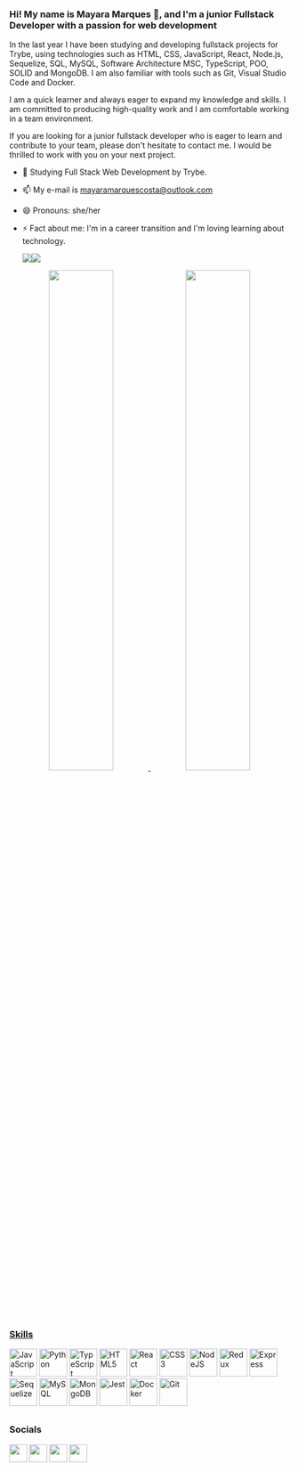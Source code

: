 ### Hi! My name is Mayara Marques :sunflower:, and I'm a junior Fullstack Developer with a passion for web development

In the last year I have been studying and developing fullstack projects for Trybe, using technologies such as HTML, CSS, JavaScript, React, Node.js, Sequelize, SQL, MySQL, Software Architecture MSC, TypeScript, POO, SOLID and MongoDB. I am also familiar with tools such as Git, Visual Studio Code and Docker.

I am a quick learner and always eager to expand my knowledge and skills. I am committed to producing high-quality work and I am comfortable working in a team environment.

If you are looking for a junior fullstack developer who is eager to learn and contribute to your team, please don't hesitate to contact me. I would be thrilled to work with you on your next project.

- 🌱 Studying Full Stack Web Development by Trybe.
- 📫 My e-mail is mayaramarquescosta@outlook.com
- 😄 Pronouns: she/her
- ⚡ Fact about me: I'm in a career transition and I'm loving learning about technology.

  <a href="https://www.twitter.com/maymarquesdev" target="_blank" rel="noreferrer"><img
  src="https://img.shields.io/twitter/follow/maymarquesdev?logo=twitter&style=for-the-badge&color=facc15&labelColor=000000"
  /></a><a href="https://www.github.com/imaymarques" target="_blank" rel="noreferrer"><img
  src="https://img.shields.io/github/followers/imaymarques?logo=github&style=for-the-badge&color=facc15&labelColor=000000" /></a>

<div align="center">
  <a href="https://https://www.linkedin.com/in/mayaramarquescosta/">
    <img width="48%" src="https://github-readme-stats.vercel.app/api?username=imaymarques&show_icons=true&theme=radical&include_all_commits=true&count_private=true"/>
    <img width="48%" src="https://github-readme-stats.vercel.app/api/top-langs/?username=imaymarques&layout=compact&langs_count=7&theme=radical"/>
</div>
  
  ##
  
### Skills

<p align="left">
<a href="https://developer.mozilla.org/en-US/docs/Web/JavaScript" target="_blank" rel="noreferrer"><img src="https://raw.githubusercontent.com/danielcranney/readme-generator/main/public/icons/skills/javascript-colored.svg" width="50" height="50" alt="JavaScript" /></a>
<a href="https://www.python.org/" target="_blank" rel="noreferrer"><img src="https://raw.githubusercontent.com/danielcranney/readme-generator/main/public/icons/skills/python-colored.svg" width="50" height="50" alt="Python" /></a>
<a href="https://www.typescriptlang.org/" target="_blank" rel="noreferrer"><img src="https://raw.githubusercontent.com/danielcranney/readme-generator/main/public/icons/skills/typescript-colored.svg" width="50" height="50" alt="TypeScript" /></a>
<a href="https://developer.mozilla.org/en-US/docs/Glossary/HTML5" target="_blank" rel="noreferrer"><img src="https://raw.githubusercontent.com/danielcranney/readme-generator/main/public/icons/skills/html5-colored.svg" width="50" height="50" alt="HTML5" /></a>
<a href="https://reactjs.org/" target="_blank" rel="noreferrer"><img src="https://raw.githubusercontent.com/danielcranney/readme-generator/main/public/icons/skills/react-colored.svg" width="50" height="50" alt="React" /></a>
<a href="https://www.w3.org/TR/CSS/#css" target="_blank" rel="noreferrer"><img src="https://raw.githubusercontent.com/danielcranney/readme-generator/main/public/icons/skills/css3-colored.svg" width="50" height="50" alt="CSS3" /></a>
<a href="https://nodejs.org/en/" target="_blank" rel="noreferrer"><img src="https://raw.githubusercontent.com/danielcranney/readme-generator/main/public/icons/skills/nodejs-colored.svg" width="50" height="50" alt="NodeJS" /></a>
<a href="https://redux.js.org/" target="_blank" rel="noreferrer"><img src="https://e7.pngegg.com/pngimages/669/447/png-clipart-redux-react-javascript-freecodecamp-npm-others-miscellaneous-purple-thumbnail.png" width="50" height="50" alt="Redux" /></a>
<a href="https://expressjs.com/" target="_blank" rel="noreferrer"><img src="https://w7.pngwing.com/pngs/925/447/png-transparent-express-js-node-js-javascript-mongodb-node-js-text-trademark-logo.png" width="50" height="50" alt="Express" /></a>
<a href="https://sequelize.org/" target="_blank" rel="noreferrer"><img src="https://encrypted-tbn0.gstatic.com/images?q=tbn:ANd9GcQaaq6qNJQgCIFiIix_tn8Duw76IEcO8Cr_jL5o2TstCZrLYCEm-yZs6lWPO36o71q1DqU&usqp=CAU" width="50" height="50" alt="Sequelize" /></a>
<a href="https://www.mysql.com/" target="_blank" rel="noreferrer"><img src="https://e7.pngegg.com/pngimages/747/798/png-clipart-mysql-mysql.png" width="50" height="50" alt="MySQL" /></a>
<a href="https://www.mongodb.com/" target="_blank" rel="noreferrer"><img src="https://1000logos.net/wp-content/uploads/2020/08/MongoDB-Emblem.jpg" width="50" height="50" alt="MongoDB" /></a>
<a href="https://jestjs.io/" target="_blank" rel="noreferrer"><img src="https://encrypted-tbn0.gstatic.com/images?q=tbn:ANd9GcTf0subwzVSNx22S9ckZQEI36QQCes-mfXQIAejJtHeVUppvF6ZSvO0gpmZx3-avoD_I4o&usqp=CAU" width="50" height="50" alt="Jest" /></a>
<a href="https://www.docker.com/" target="_blank" rel="noreferrer"><img src="https://cdn.iconscout.com/icon/free/png-256/docker-2752207-2285024.png" width="50" height="50" alt="Docker" /></a>
<a href="https://git-scm.com/" target="_blank" rel="noreferrer"><img src="https://camo.githubusercontent.com/639aaaa0c0485002a80e6da4ca8b2b8d4133005b949aed0309e7c436a8380e82/68747470733a2f2f63646e2e69636f6e2d69636f6e732e636f6d2f69636f6e73322f323130372f504e472f3531322f66696c655f747970655f6769745f69636f6e5f3133303538312e706e67" width="50" height="50" alt="Git" /></a>
</p>
  
  ##
  
  ### Socials

<p align="left"> <a href="https://www.github.com/imaymarques" target="_blank" rel="noreferrer"><img src="https://raw.githubusercontent.com/danielcranney/readme-generator/main/public/icons/socials/github.svg" width="32" height="32" /></a> <a href="http://www.instagram.com/imaymarques" target="_blank" rel="noreferrer"><img src="https://raw.githubusercontent.com/danielcranney/readme-generator/main/public/icons/socials/instagram.svg" width="32" height="32" /></a> <a href="https://www.linkedin.com/in/mayaramarquescosta" target="_blank" rel="noreferrer"><img src="https://raw.githubusercontent.com/danielcranney/readme-generator/main/public/icons/socials/linkedin.svg" width="32" height="32" /></a> <a href="https://www.twitter.com/maymarquesdev" target="_blank" rel="noreferrer"><img src="https://raw.githubusercontent.com/danielcranney/readme-generator/main/public/icons/socials/twitter.svg" width="32" height="32" /></a></p>
